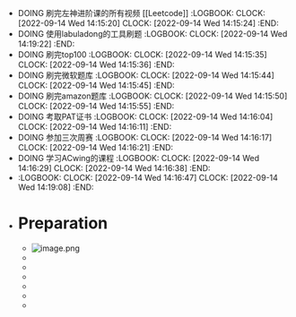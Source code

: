- DOING 刷完左神进阶课的所有视频 [[Leetcode]]
  :LOGBOOK:
  CLOCK: [2022-09-14 Wed 14:15:20]
  CLOCK: [2022-09-14 Wed 14:15:24]
  :END:
- DOING 使用labuladong的工具刷题
  :LOGBOOK:
  CLOCK: [2022-09-14 Wed 14:19:22]
  :END:
- DOING 刷完top100
  :LOGBOOK:
  CLOCK: [2022-09-14 Wed 14:15:35]
  CLOCK: [2022-09-14 Wed 14:15:36]
  :END:
- DOING 刷完微软题库
  :LOGBOOK:
  CLOCK: [2022-09-14 Wed 14:15:44]
  CLOCK: [2022-09-14 Wed 14:15:45]
  :END:
- DOING 刷完amazon题库
  :LOGBOOK:
  CLOCK: [2022-09-14 Wed 14:15:50]
  CLOCK: [2022-09-14 Wed 14:15:55]
  :END:
- DOING 考取PAT证书
  :LOGBOOK:
  CLOCK: [2022-09-14 Wed 14:16:04]
  CLOCK: [2022-09-14 Wed 14:16:11]
  :END:
- DOING 参加三次周赛
  :LOGBOOK:
  CLOCK: [2022-09-14 Wed 14:16:17]
  CLOCK: [2022-09-14 Wed 14:16:21]
  :END:
- DOING 学习ACwing的课程
  :LOGBOOK:
  CLOCK: [2022-09-14 Wed 14:16:29]
  CLOCK: [2022-09-14 Wed 14:16:38]
  :END:
- :LOGBOOK:
  CLOCK: [2022-09-14 Wed 14:16:47]
  CLOCK: [2022-09-14 Wed 14:19:08]
  :END:
- # Preparation
	- ![image.png](../assets/image_1669175590093_0.png)
	-
	-
	-
	-
	-
	-